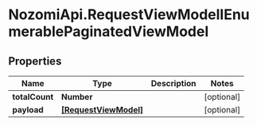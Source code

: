 # NozomiApi.RequestViewModelIEnumerablePaginatedViewModel

## Properties
Name | Type | Description | Notes
------------ | ------------- | ------------- | -------------
**totalCount** | **Number** |  | [optional] 
**payload** | [**[RequestViewModel]**](RequestViewModel.md) |  | [optional] 
